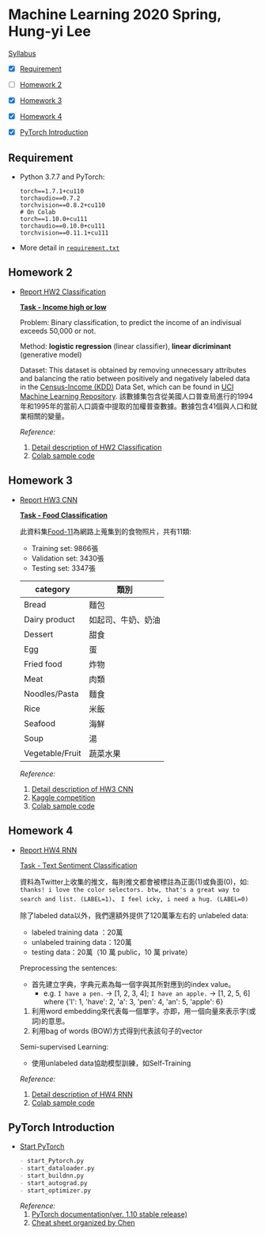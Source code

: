 <!-- TODO
- More description in start_pytorch of pytorch introduction
- Add ObjectDetection
- Add ImageNetAPP
 -->
# Machine Learning 2020 Spring, Hung-yi Lee

[Syllabus](http://speech.ee.ntu.edu.tw/~tlkagk/courses_ML20.html)

  - [x] [Requirement](#requirement)
  - [ ] [Homework 2](#homework-2)
  - [x] [Homework 3](#homework-3)
  - [x] [Homework 4](#homework-4)
  - [x] [PyTorch Introduction](#pytorch-introduction)


## Requirement

- Python 3.7.7 and PyTorch:
    ```
    torch==1.7.1+cu110
    torchaudio==0.7.2
    torchvision==0.8.2+cu110
    # On Colab
    torch==1.10.0+cu111
    torchaudio==0.10.0+cu111
    torchvision==0.11.1+cu111
    ```
- More detail in [`requirement.txt`](https://github.com/oicjacky/ML-course-of-Lee/blob/main/requirement.txt)

## Homework 2

- [Report HW2 Classification]()
    
    <u>**Task - Income high or low**</u>

    Problem: Binary classification, to predict the income of an indivisual exceeds 50,000 or not.

    Method: **logistic regression** (linear classifier), **linear dicriminant** (generative model)

    Dataset: This dataset is obtained by removing unnecessary attributes and balancing the ratio between positively and negatively labeled data in the [Census-Income (KDD)](https://archive.ics.uci.edu/ml/datasets/Census-Income+(KDD)) Data Set, which can be found in [UCI Machine Learning Repository](https://archive.ics.uci.edu/ml/index.php). 
    該數據集包含從美國人口普查局進行的1994年和1995年的當前人口調查中提取的加權普查數據。數據包含41個與人口和就業相關的變量。

    *Reference:*  
    1. [Detail description of HW2 Classification](https://docs.google.com/presentation/d/1dQVeHfIfUUWxMSg58frKBBeg2OD4N7SD0YP3LYMM7AA/edit#slide=id.g7be340f71d_0_186)
    2. [Colab sample code](https://colab.research.google.com/drive/1k6uHcnNbQwuttgSK2ekE5LzpefJeBt6k)


## Homework 3

- [Report HW3 CNN](https://github.com/oicjacky/ML-course-of-Lee/tree/main/hw3)
    
    <u>**Task - Food Classification**</u>

    此資料集[Food-11](https://www.kaggle.com/vermaavi/food11)為網路上蒐集到的食物照片，共有11類:
    
    - Training set: 9866張
    - Validation set: 3430張
    - Testing set: 3347張
    
    | category        | 類別               |
    | --------------- | ------------------ |
    | Bread           | 麵包               |
    | Dairy product   | 如起司、牛奶、奶油 |
    | Dessert         | 甜食               |
    | Egg             | 蛋                 |
    | Fried food      | 炸物               |
    | Meat            | 肉類               |
    | Noodles/Pasta   | 麵食               |
    | Rice            | 米飯               |
    | Seafood         | 海鮮               |
    | Soup            | 湯                 |
    | Vegetable/Fruit | 蔬菜水果           |

    *Reference:*  
    1. [Detail description of HW3 CNN](https://docs.google.com/presentation/d/1_6TJrFs3JGBsJpdRGLK1Fy_EiJlNvLm_lTZ9sjLsaKE/edit#slide=id.p1)
    2. [Kaggle competition](https://reurl.cc/ZO7XpM)
    3. [Colab sample code](https://colab.research.google.com/drive/1rDbT2_7ULwKUMO1oJ7w6oD20K5d75bBW#scrollTo=zhzdomRTOKoJ)


## Homework 4

- [Report HW4 RNN](https://github.com/oicjacky/ML-course-of-Lee/tree/main/hw4)

    <u>Task - Text Sentiment Classification</u>

    資料為Twitter上收集的推文，每則推文都會被標註為正面(1)或負面(0)，如:
    `thanks! i love the color selectors. btw, that's a great way to search and list. (LABEL=1)`、
    `I feel icky, i need a hug. (LABEL=0)`

    除了labeled data以外，我們還額外提供了120萬筆左右的 unlabeled data: 
    - labeled training data ：20萬
    - unlabeled training data：120萬
    - testing data：20萬（10 萬 public，10 萬 private）

    Preprocessing the sentences:
    - 首先建立字典，字典元素為每一個字與其所對應到的index value。
        - e.g. `I have a pen.` → [1, 2, 3, 4];
        `I have an apple.` → [1, 2, 5, 6]  
        where {'I': 1, 'have': 2, 'a': 3, 'pen': 4, 'an': 5, 'apple': 6}

    1. 利用word embedding來代表每一個單字。亦即，用一個向量來表示字(或詞)的意思。
        <!-- <img src="images\Machine-Learning-HW4-RNN_1.PNG" style="vertical-align:middle; margin:0px 50px" width="60%" >
        <img src="images\Machine-Learning-HW4-RNN_2.PNG" style="vertical-align:middle; margin:0px 50px" width="60%" >
        <img src="images\Machine-Learning-HW4-RNN_4.PNG" style="vertical-align:middle; margin:0px 50px" width="60%" > -->
    2. 利用bag of words (BOW)方式得到代表該句子的vector
        <!-- <img src="images\Machine-Learning-HW4-RNN_3.PNG" style="vertical-align:middle; margin:0px 50px" width="60%" > -->

    Semi-supervised Learning:
    - 使用unlabeled data協助模型訓練，如Self-Training
        <!-- <img src="images\Machine-Learning-HW4-RNN_5.PNG" style="vertical-align:middle; margin:0px 50px" width="60%" > -->
    
    *Reference:*  
    1. [Detail description of HW4 RNN](https://docs.google.com/presentation/d/1W5-D0hqchrkVgQxwNLBDlydamCHx5yetzmwbUiksBAA/edit#slide=id.g7cd4f194f5_2_45)  
    2. [Colab sample code](https://colab.research.google.com/drive/16d1Xox0OW-VNuxDn1pvy2UXFIPfieCb9)


## PyTorch Introduction

- [Start PyTorch](https://github.com/oicjacky/ML-course-of-Lee/tree/main/start_pytorch)
    ```markdown
    - start_Pytorch.py
    - start_dataloader.py
    - start_buildnn.py
    - start_autograd.py
    - start_optimizer.py
    ```
    *Reference:*  
    1. [PyTorch documentation(ver. 1.10 stable release)](https://pytorch.org/docs/1.10/)
    2. [Cheat sheet organized by Chen](https://hackmd.io/@rh0jTfFDTO6SteMDq91tgg/HkDRHKLrU)